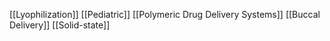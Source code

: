 [[Lyophilization]]
[[Pediatric]]
[[Polymeric Drug Delivery Systems]]
[[Buccal Delivery]]
[[Solid-state]]
